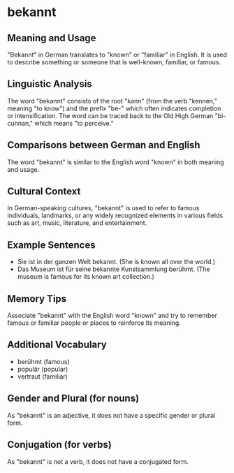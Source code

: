 # bekannt
## Meaning and Usage
"Bekannt" in German translates to "known" or "familiar" in English. It is used to describe something or someone that is well-known, familiar, or famous.

## Linguistic Analysis
The word "bekannt" consists of the root "kann" (from the verb "kennen," meaning "to know") and the prefix "be-" which often indicates completion or intensification. The word can be traced back to the Old High German "bi-cunnan," which means "to perceive."

## Comparisons between German and English
The word "bekannt" is similar to the English word "known" in both meaning and usage.

## Cultural Context
In German-speaking cultures, "bekannt" is used to refer to famous individuals, landmarks, or any widely recognized elements in various fields such as art, music, literature, and entertainment.

## Example Sentences
- Sie ist in der ganzen Welt bekannt. (She is known all over the world.)
- Das Museum ist für seine bekannte Kunstsammlung berühmt. (The museum is famous for its known art collection.)

## Memory Tips
Associate "bekannt" with the English word "known" and try to remember famous or familiar people or places to reinforce its meaning.

## Additional Vocabulary
- berühmt (famous)
- populär (popular)
- vertraut (familiar)

## Gender and Plural (for nouns)
As "bekannt" is an adjective, it does not have a specific gender or plural form.

## Conjugation (for verbs)
As "bekannt" is not a verb, it does not have a conjugated form.